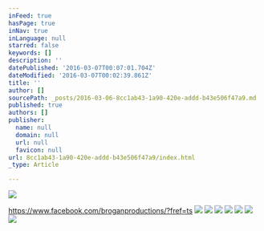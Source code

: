 ```yaml
---
inFeed: true
hasPage: true
inNav: true
inLanguage: null
starred: false
keywords: []
description: ''
datePublished: '2016-03-07T00:07:01.704Z'
dateModified: '2016-03-07T00:02:39.861Z'
title: ''
author: []
sourcePath: _posts/2016-03-06-8cc1ab43-1a90-420e-addd-b43e506f47a9.md
published: true
authors: []
publisher:
  name: null
  domain: null
  url: null
  favicon: null
url: 8cc1ab43-1a90-420e-addd-b43e506f47a9/index.html
_type: Article

---
```

![](https://s3-us-west-2.amazonaws.com/the-grid-img/p/25656a40b3babb651261d68700654553ec60649c.jpg)

https://www.facebook.com/broganproductions/?fref=ts
![](https://the-grid-user-content.s3-us-west-2.amazonaws.com/8b4fd4cc-85a4-43b9-abdf-a93716ec3399.tif)
![](https://the-grid-user-content.s3-us-west-2.amazonaws.com/6e981aac-b4be-4773-8b57-3b8876c697f5.png)
![](https://the-grid-user-content.s3-us-west-2.amazonaws.com/af5c258b-9c02-44db-a3fc-c8341da329f1.jpg)
![](https://the-grid-user-content.s3-us-west-2.amazonaws.com/8ceb1d00-15d1-4c93-ba5c-d5ed7734a552.jpg)
![](https://the-grid-user-content.s3-us-west-2.amazonaws.com/dcf8fd04-1f89-43b9-aa75-b41df6e1c1fe.jpg)
![](https://the-grid-user-content.s3-us-west-2.amazonaws.com/6a97d1fd-61b6-4efb-a755-bfdfcaf72426.tif)
![](https://the-grid-user-content.s3-us-west-2.amazonaws.com/6b0b6e88-e10f-401b-8863-287b3b0e8dcf.png)